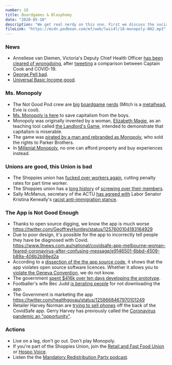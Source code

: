 ```yaml
---
number: 18
title: Boardgames & Blasphemy
date: "2020-05-10"
description: "We get real nerdy on this one. First we discuss the socialist and feminist history of Monopoly that Hasbro has erased, then dive into the source code of the CovidSafe app."
fileLink: "https://mcdn.podbean.com/mf/web/lwii4l/18-monopoly-002.mp3"
---
```


### News 

- Anneliese van Diemen, Victoria's Deputy Chief Health Officer [has been cleared of wrongdoing](https://www.abc.net.au/news/2020-05-05/victorian-deputy-chief-health-officer-captain-cook-tweet-cleared/12215532), after [tweeting](https://twitter.com/annaliesevd/status/1255289781686276096) a comparison between Captain Cook and COVID-19.
- [George Pell bad](https://www.theguardian.com/australia-news/2020/may/07/george-pell-cardinal-was-aware-of-children-being-sexually-abused-royal-commission-report-reveals).
- [Universal Basic Income good](https://www.newscientist.com/article/2242937-universal-basic-income-seems-to-improve-employment-and-well-being/#ixzz6LrMAZzko).

### Ms. Monopoly

- The Not Good Pod crew are [big](https://boardgamegeek.com/boardgame/137550/story-war) [boardgame](https://jellybean.games/village-pillage/) [nerds](https://losing.games/mausritter) (Mitch is a [metalhead](https://www.facebook.com/EyeoftheEnemyBand/), Evie is cool).
- [Ms. Monopoly is here](https://www.youtube.com/watch?v=qtug5an4L8E) to save capitalism from the boys.
- Monopoly was originally invented by a woman, [Elizabeth Magie](https://en.wikipedia.org/wiki/Lizzie_Magie), as an teaching tool called [the Landlord's Game](https://en.wikipedia.org/wiki/Monopoly_(game)#Early_history), intended to demonstrate that capitalism is miserable.
- The game was [pirated  by a man and rebranded as Monopoly](https://www.nytimes.com/2015/02/15/business/behind-monopoly-an-inventor-who-didnt-pass-go.html), who sold the rights to Parker Brothers.
- In [Millenial Monopoly](https://www.theguardian.com/lifeandstyle/shortcuts/2018/nov/19/monopoly-for-millennials-trolling-about-my-generation), no one can afford property and buy experiences instead.

### Unions are good, this Union is bad

- The Shoppies union has [fucked over workers again](https://www.afr.com/work-and-careers/workplace/unions-scrap-penalties-for-part-timers-in-fast-food-industry-20200504-p54pjo), cutting penalty rates for part time worker.
- The Shoppies union has a [long history](https://www.smh.com.au/interactive/2016/shopped-out/) of [screwing over their members](https://www.smh.com.au/national/secret-woolworths-deal-with-shoppies-union-cuts-wages-20171216-h05t1p.html).
- Sally McManus, secretary of the ACTU [has agreed with](https://twitter.com/sallymcmanus/status/1256740409054621696) Labor Senator Kristina Keneally's [racist anti-immigration stance](https://www.smh.com.au/national/do-we-want-migrants-to-return-in-the-same-numbers-the-answer-is-no-20200501-p54p2q.html).

### The App is Not Good Enough

- Thanks to open source digging, we know the app is much worse https://twitter.com/GeoffreyHuntley/status/1257600104183164929
- Due to poor design, it's possible for the app to incorrectly tell people they have be diagnosed with Covid. https://www.9news.com.au/national/covidsafe-app-melbourne-woman-feared-coronavirus-after-confusing-message/e9146501-6bbd-4509-b89a-406b2b98ed2a
- According to a [dissection of the the app source code](https://docs.google.com/document/d/17GuApb1fG3Bn0_DVgDQgrtnd_QO3foBl7NVb8vaWeKc/preview), it shows that the app violates open source software licences. Whether it allows you to [violate the Geneva Convention](https://twitter.com/ViolateGeneva), we do not know.
- The government [spent $416k over ten days developing the prototype](https://www.zdnet.com/article/home-affairs-says-us-cloud-act-will-not-be-able-to-penetrate-hunt-covidsafe-directive/).
- Footballer's wife Bec Judd [is berating people](https://twitter.com/Lizzie_OShea/status/1257185135478226945) for not downloading the app.
- The Government is marketing the app https://twitter.com/healthgovau/status/1258668467970101249
- Retailer Harvey Norman are [trying to sell phones](https://twitter.com/kimplodes/status/1258972754511945729) off the back of the CovidSafe app. Gerry Harvey has previously called the [Coronavirus pandemic an "opportunity"](https://thenewdaily.com.au/news/coronavirus/2020/03/23/gerry-harvey-coronavirus/).

### Actions

- Live on a lag, don't go out. Don't play Monopoly.
- If you're part of the Shoppies Union, join the [Retail and Fast Food Union](https://www.raffwu.org.au/) or [Hospo Voice](https://www.hospovoice.org.au/).
- Listen the the [Mandatory Redistribution Party podcast](https://mandatoryredistributionparty.podbean.com).

